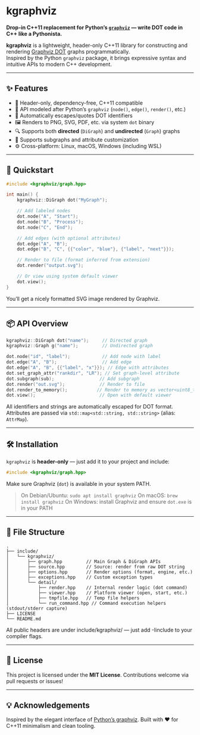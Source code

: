 # kgraphviz

**Drop-in C++11 replacement for Python’s [`graphviz`](https://graphviz.readthedocs.io/en/stable/) — write DOT code in C++ like a Pythonista.**

**kgraphviz** is a lightweight, header-only C++11 library for constructing and rendering [Graphviz DOT](https://graphviz.org/) graphs programmatically.  
Inspired by the Python `graphviz` package, it brings expressive syntax and intuitive APIs to modern C++ development.

---

## ✨ Features

- 🧩 Header-only, dependency-free, C++11 compatible
- 🎯 API modeled after Python’s `graphviz` (`node()`, `edge()`, `render()`, etc.)
- 📄 Automatically escapes/quotes DOT identifiers
- 🖼️ Renders to PNG, SVG, PDF, etc. via system `dot` binary
- 🔍 Supports both **directed** (`DiGraph`) and **undirected** (`Graph`) graphs
- 🧱 Supports subgraphs and attribute customization
- ⚙️ Cross-platform: Linux, macOS, Windows (including WSL)

---

## 🚀 Quickstart

```cpp
#include <kgraphviz/graph.hpp>

int main() {
    kgraphviz::DiGraph dot("MyGraph");

    // Add labeled nodes
    dot.node("A", "Start");
    dot.node("B", "Process");
    dot.node("C", "End");

    // Add edges (with optional attributes)
    dot.edge("A", "B");
    dot.edge("B", "C", {{"color", "blue"}, {"label", "next"}});

    // Render to file (format inferred from extension)
    dot.render("output.svg");

    // Or view using system default viewer
    dot.view();
}
````

You’ll get a nicely formatted SVG image rendered by Graphviz.

---

## 📦 API Overview

```cpp
kgraphviz::DiGraph dot("name");     // Directed graph
kgraphviz::Graph g("name");         // Undirected graph

dot.node("id", "label");            // Add node with label
dot.edge("A", "B");                 // Add edge
dot.edge("A", "B", {{"label", "x"}}); // Edge with attributes
dot.set_graph_attr("rankdir", "LR"); // Set graph-level attribute
dot.subgraph(sub);                 // Add subgraph
dot.render("out.svg");             // Render to file
dot.render_to_memory();           // Render to memory as vector<uint8_t>
dot.view();                        // Open with default viewer
```

All identifiers and strings are automatically escaped for DOT format.
Attributes are passed via `std::map<std::string, std::string>` (alias: `AttrMap`).

---

## 🛠️ Installation

`kgraphviz` is **header-only** — just add it to your project and include:

```cpp
#include <kgraphviz/graph.hpp>
```

Make sure Graphviz (`dot`) is available in your system PATH.

> On Debian/Ubuntu: `sudo apt install graphviz`
> On macOS: `brew install graphviz`
> On Windows: install Graphviz and ensure `dot.exe` is in your PATH

---

## 📁 File Structure

```text
.
├── include/
│   └── kgraphviz/
│       ├── graph.hpp         // Main Graph & DiGraph APIs
│       ├── source.hpp        // Source: render from raw DOT string
│       ├── options.hpp       // Render options (format, engine, etc.)
│       ├── exceptions.hpp    // Custom exception types
│       └── detail/
│           ├── render.hpp    // Internal render logic (dot command)
│           ├── viewer.hpp    // Platform viewer (open, start, etc.)
│           ├── tmpfile.hpp   // Temp file helpers
│           └── run_command.hpp // Command execution helpers (stdout/stderr capture)
├── LICENSE
└── README.md
```

All public headers are under include/kgraphviz/ — just add -Iinclude to your compiler flags.

---

## 📄 License

This project is licensed under the **MIT License**.
Contributions welcome via pull requests or issues!

---

## 💡 Acknowledgements

Inspired by the elegant interface of [Python’s graphviz](https://github.com/xflr6/graphviz).
Built with ❤️ for C++11 minimalism and clean tooling.
